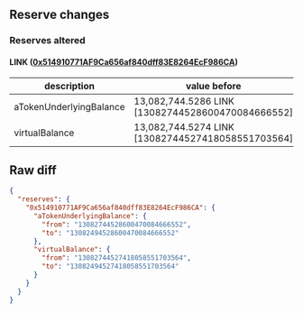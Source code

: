 ## Reserve changes

### Reserves altered

#### LINK ([0x514910771AF9Ca656af840dff83E8264EcF986CA](https://etherscan.io/address/0x514910771AF9Ca656af840dff83E8264EcF986CA))

| description | value before | value after |
| --- | --- | --- |
| aTokenUnderlyingBalance | 13,082,744.5286 LINK [13082744528600470084666552] | 13,082,494.5286 LINK [13082494528600470084666552] |
| virtualBalance | 13,082,744.5274 LINK [13082744527418058551703564] | 13,082,494.5274 LINK [13082494527418058551703564] |


## Raw diff

```json
{
  "reserves": {
    "0x514910771AF9Ca656af840dff83E8264EcF986CA": {
      "aTokenUnderlyingBalance": {
        "from": "13082744528600470084666552",
        "to": "13082494528600470084666552"
      },
      "virtualBalance": {
        "from": "13082744527418058551703564",
        "to": "13082494527418058551703564"
      }
    }
  }
}
```